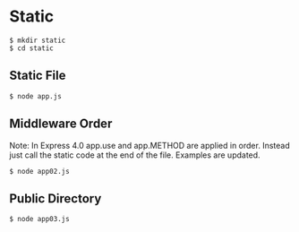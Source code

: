 # Static

```
$ mkdir static
$ cd static
```

Static File
-----------

```
$ node app.js
```

Middleware Order
----------------

Note: In Express 4.0 app.use and app.METHOD are applied in order.  Instead just call the static code at the end of the file.  Examples are updated.

```
$ node app02.js
```

Public Directory
----------------

```
$ node app03.js
```
